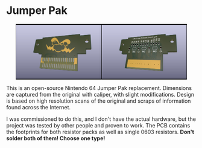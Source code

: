 # Jumper Pak

<div style="display: flex; flex-direction: row; justify-content: center;">
<img src="img/front.png" style="width: 45%">
<img src="img/back.png" style="width: 45%">
</div>

This is an open-source Nintendo 64 Jumper Pak replacement.
Dimensions are captured from the original with caliper, with slight modifications.
Design is based on high resolution scans of the original and scraps of information found across the Internet.

I was commissioned to do this, and I don't have the actual hardware, but the project was tested by other people and proven to work.
The PCB contains the footprints for both resistor packs as well as single 0603 resistors.
**Don't solder both of them! Choose one type!**
